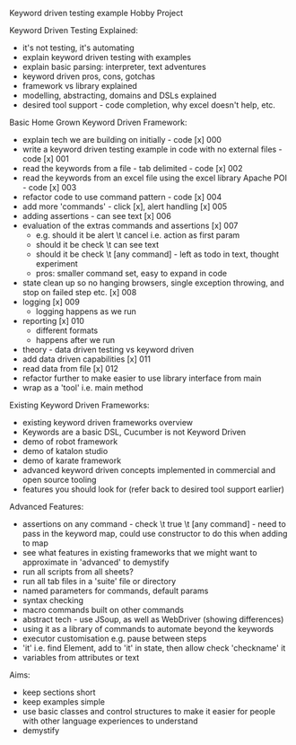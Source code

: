 Keyword driven testing example Hobby Project

Keyword Driven Testing Explained:

- it's not testing, it's automating
- explain keyword driven testing with examples
- explain basic parsing: interpreter, text adventures
- keyword driven pros, cons, gotchas
- framework vs library explained
- modelling, abstracting, domains and DSLs explained
- desired tool support - code completion, why excel doesn't help, etc.

Basic Home Grown Keyword Driven Framework:

- explain tech we are building on initially - code [x] 000
- write a keyword driven testing example in code with no external files - code [x] 001
- read the keywords from a file - tab delimited - code [x] 002
- read the keywords from an excel file using the excel library Apache POI - code [x] 003
- refactor code to use command pattern - code [x] 004
- add more 'commands' - click [x], alert handling [x] 005
- adding assertions - can see text [x] 006
- evaluation of the extras commands and assertions [x] 007
    - e.g. should it be alert \t cancel i.e. action as first param
    - should it be check \t can see text
    - should it be check \t [any command] - left as todo in text, thought experiment
    - pros: smaller command set, easy to expand in code
- state clean up so no hanging browsers, single exception throwing, and stop on failed step etc. [x] 008   
- logging [x] 009
    - logging happens as we run
- reporting [x] 010
    - different formats
    - happens after we run
- theory - data driven testing vs keyword driven
- add data driven capabilities [x] 011
- read data from file [x] 012
- refactor further to make easier to use library interface from main 
- wrap as a 'tool' i.e. main method

Existing Keyword Driven Frameworks:

- existing keyword driven frameworks overview
- Keywords are a basic DSL, Cucumber is not Keyword Driven
- demo of robot framework
- demo of katalon studio
- demo of karate framework
- advanced keyword driven concepts implemented in commercial and open source tooling
- features you should look for (refer back to desired tool support earlier)

Advanced Features:

- assertions on any command - check \t true \t [any command] - need to pass in the keyword map, could use constructor to do this when adding to map
- see what features in existing frameworks that we might want to approximate in 'advanced' to demystify
- run all scripts from all sheets?
- run all tab files in a 'suite' file or directory
- named parameters for commands, default params
- syntax checking
- macro commands built on other commands
- abstract tech - use JSoup, as well as WebDriver (showing differences)
- using it as a library of commands to automate beyond the keywords
- executor customisation e.g. pause between steps
- 'it' i.e. find Element, add to 'it' in state, then allow check 'checkname' it
- variables from attributes or text 

Aims:

- keep sections short
- keep examples simple
- use basic classes and control structures to make it easier for people with other language experiences to understand
- demystify
